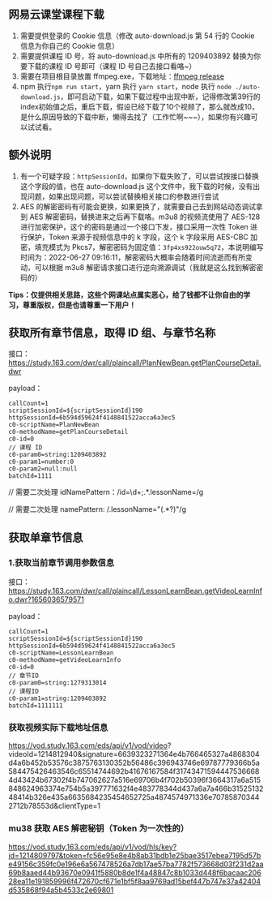 ## 网易云课堂课程下载

1. 需要提供登录的 Cookie 信息（修改 auto-download.js 第 54 行的 Cookie 信息为你自己的 Cookie 信息）
2. 需要提供课程 ID 号，将 auto-download.js 中所有的 1209403892 替换为你要下载的课程 ID 号即可（课程 ID 号自己去接口看咯~）
3. 需要在项目根目录放置 ffmpeg.exe，下载地址：[ffmpeg release](https://github.com/FFmpeg/FFmpeg/releases)
4. npm 执行`npm run start`，yarn 执行 `yarn start`，node 执行 `node ./auto-download.js`，即可启动下载，如果下载过程中出现中断，记得修改第39行的index初始值之后，重启下载，假设已经下载了10个视频了，那么就改成10，是什么原因导致的下载中断，懒得去找了（工作忙啊~~~），如果你有兴趣可以试试看。

## 额外说明

1. 有一个可疑字段：`httpSessionId`，如果你下载失败了，可以尝试按接口替换这个字段的值，也在 auto-download.js 这个文件中，我下载的时候，没有出现问题，如果出现问题，可以尝试替换相关接口的参数进行尝试
2. AES 的解密密码有可能会更换，如果更换了，就需要自己去到网站动态调试拿到 AES 解密密码，替换进来之后再下载咯。m3u8 的视频流使用了 AES-128 进行加密保护，这个的密码是通过一个接口下发，接口采用一次性 Token 进行保护，Token 来源于视频信息中的 k 字段，这个 k 字段采用 AES-CBC 加密，填充模式为 Pkcs7，解密密码为固定值：`3fp4xs922ouw5q72`，本说明编写时间为：2022-06-27 09:16:11，解密密码大概率会随着时间流逝而有所变动，可以根据 m3u8 解密请求接口进行逆向溯源调试（我就是这么找到解密密码的）

**Tips：仅提供相关思路，这些个网课站点属实恶心，给了钱都不让你自由的学习，尊重版权，但是也请尊重一下用户！**

## 获取所有章节信息，取得 ID 组、与章节名称

接口：https://study.163.com/dwr/call/plaincall/PlanNewBean.getPlanCourseDetail.dwr

payload：

```
callCount=1
scriptSessionId=${scriptSessionId}190
httpSessionId=6b594d59624f4148841522acca6a3ec5
c0-scriptName=PlanNewBean
c0-methodName=getPlanCourseDetail
c0-id=0
// 课程 ID
c0-param0=string:1209403892
c0-param1=number:0
c0-param2=null:null
batchId=1111
```

// 需要二次处理
idNamePattern：/id=\d+;.\*\.lessonName=/g

// 需要二次处理
namePattern: /\.lessonName="(.\*?)"/g

## 获取单章节信息

### 1.获取当前章节调用参数信息

接口：https://study.163.com/dwr/call/plaincall/LessonLearnBean.getVideoLearnInfo.dwr?1656036579571

payload：

```
callCount=1
scriptSessionId=${scriptSessionId}190
httpSessionId=6b594d59624f4148841522acca6a3ec5
c0-scriptName=LessonLearnBean
c0-methodName=getVideoLearnInfo
c0-id=0
// 章节ID
c0-param0=string:1279313014
// 课程ID
c0-param1=string:1209403892
batchId=1111111
```

### 获取视频实际下载地址信息

https://vod.study.163.com/eds/api/v1/vod/video?
videoId=1214812940&signature=6639323271364e4b766465327a4868304d4a6b452b53576c3875763130352b56486c396943746e69787779366b5a584475426463546c65514744692b41676167584f317434715944475366684d43424b67302f4b747062627a516e69706b4f702b50396f3664317a6a515848624963374e754b5a397771632f4e483778344d437a6a7a466b3152513248414b326e435a6635684235454652725a4874574971336e707858703442712b78553d&clientType=1

### mu38 获取 AES 解密秘钥（Token 为一次性的）

https://vod.study.163.com/eds/api/v1/vod/hls/key?id=1214809797&token=fc56e95e8e4b8ab31bdb1e25bae3517ebea7195d57be49156c359fc0e196e6a567478526a7db17ae57ba7782f573668d03f231d2aa69b8aaed44b93670e0941f5880b8de1f4a48847c8b1033d448f6bacaac20628ea11e191859996f472670cf671e1bf5f8aa9769ad15bef447b747e37a42404d535868f94a5b4533c2e69801
